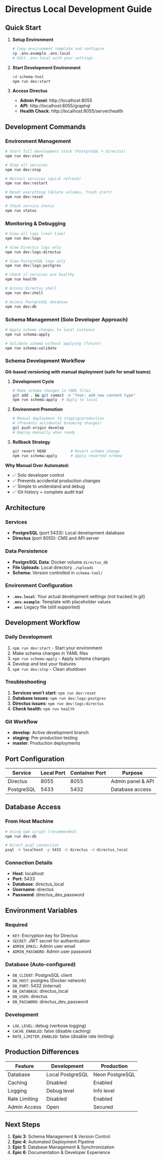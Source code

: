 # Directus Local Development Guide

## Quick Start

1. **Setup Environment**
   ```bash
   # Copy environment template and configure
   cp .env.example .env.local
   # Edit .env.local with your settings
   ```

2. **Start Development Environment**
   ```bash
   cd schema-tool
   npm run dev:start
   ```

3. **Access Directus**
   - **Admin Panel**: http://localhost:8055
   - **API**: http://localhost:8055/graphql
   - **Health Check**: http://localhost:8055/server/health

## Development Commands

### Environment Management
```bash
# Start full development stack (PostgreSQL + Directus)
npm run dev:start

# Stop all services
npm run dev:stop

# Restart services (quick refresh)
npm run dev:restart

# Reset everything (delete volumes, fresh start)
npm run dev:reset

# Check service status
npm run status
```

### Monitoring & Debugging
```bash
# View all logs (real-time)
npm run dev:logs

# View Directus logs only
npm run dev:logs:directus

# View PostgreSQL logs only
npm run dev:logs:postgres

# Check if services are healthy
npm run health

# Access Directus shell
npm run dev:shell

# Access PostgreSQL database
npm run dev:db
```

### Schema Management (Solo Developer Approach)
```bash
# Apply schema changes to local instance
npm run schema:apply

# Validate schema without applying (future)
npm run schema:validate
```

### Schema Development Workflow
**Git-based versioning with manual deployment (safe for small teams)**

1. **Development Cycle**
   ```bash
   # Make schema changes in YAML files
   git add . && git commit -m "feat: add new content type"
   npm run schema:apply  # Apply to local
   ```

2. **Environment Promotion** 
   ```bash
   # Manual deployment to staging/production
   # (Prevents accidental breaking changes)
   git push origin develop
   # Deploy manually when ready
   ```

3. **Rollback Strategy**
   ```bash
   git revert HEAD           # Revert schema change
   npm run schema:apply      # Apply reverted schema
   ```

**Why Manual Over Automated:**
- ✅ Solo developer control
- ✅ Prevents accidental production changes  
- ✅ Simple to understand and debug
- ✅ Git history = complete audit trail

## Architecture

### Services
- **PostgreSQL** (port 5433): Local development database
- **Directus** (port 8055): CMS and API server

### Data Persistence
- **PostgreSQL Data**: Docker volume `directus_db`
- **File Uploads**: Local directory `./uploads`
- **Schema**: Version controlled in `schema-tool/`

### Environment Configuration
- **`.env.local`**: Your actual development settings (not tracked in git)
- **`.env.example`**: Template with placeholder values
- **`.env`**: Legacy file (still supported)

## Development Workflow

### Daily Development
1. `npm run dev:start` - Start your environment
2. Make schema changes in YAML files
3. `npm run schema:apply` - Apply schema changes
4. Develop and test your features
5. `npm run dev:stop` - Clean shutdown

### Troubleshooting
1. **Services won't start**: `npm run dev:reset`
2. **Database issues**: `npm run dev:logs:postgres`
3. **Directus issues**: `npm run dev:logs:directus`
4. **Check health**: `npm run health`

### Git Workflow
- **develop**: Active development branch
- **staging**: Pre-production testing
- **master**: Production deployments

## Port Configuration

| Service    | Local Port | Container Port | Purpose |
|------------|------------|----------------|---------|
| Directus   | 8055       | 8055           | Admin panel & API |
| PostgreSQL | 5433       | 5432           | Database access |

## Database Access

### From Host Machine
```bash
# Using npm script (recommended)
npm run dev:db

# Direct psql connection
psql -h localhost -p 5433 -U directus -d directus_local
```

### Connection Details
- **Host**: localhost
- **Port**: 5433
- **Database**: directus_local
- **Username**: directus
- **Password**: directus_dev_password

## Environment Variables

### Required
- `KEY`: Encryption key for Directus
- `SECRET`: JWT secret for authentication
- `ADMIN_EMAIL`: Admin user email
- `ADMIN_PASSWORD`: Admin user password

### Database (Auto-configured)
- `DB_CLIENT`: PostgreSQL client
- `DB_HOST`: postgres (Docker network)
- `DB_PORT`: 5432 (internal)
- `DB_DATABASE`: directus_local
- `DB_USER`: directus
- `DB_PASSWORD`: directus_dev_password

### Development
- `LOG_LEVEL`: debug (verbose logging)
- `CACHE_ENABLED`: false (disable caching)
- `RATE_LIMITER_ENABLED`: false (disable rate limiting)

## Production Differences

| Feature | Development | Production |
|---------|-------------|------------|
| Database | Local PostgreSQL | Neon PostgreSQL |
| Caching | Disabled | Enabled |
| Logging | Debug level | Info level |
| Rate Limiting | Disabled | Enabled |
| Admin Access | Open | Secured |

## Next Steps

1. **Epic 3**: Schema Management & Version Control
2. **Epic 4**: Automated Deployment Pipeline
3. **Epic 5**: Database Management & Synchronization
4. **Epic 6**: Documentation & Developer Experience